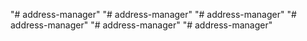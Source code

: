 "# address-manager" 
"# address-manager" 
"# address-manager" 
"# address-manager" 
"# address-manager" 
"# address-manager" 
